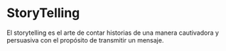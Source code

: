 # StoryTelling
El storytelling es el arte de contar historias de una manera cautivadora y persuasiva con el propósito de transmitir un mensaje.
